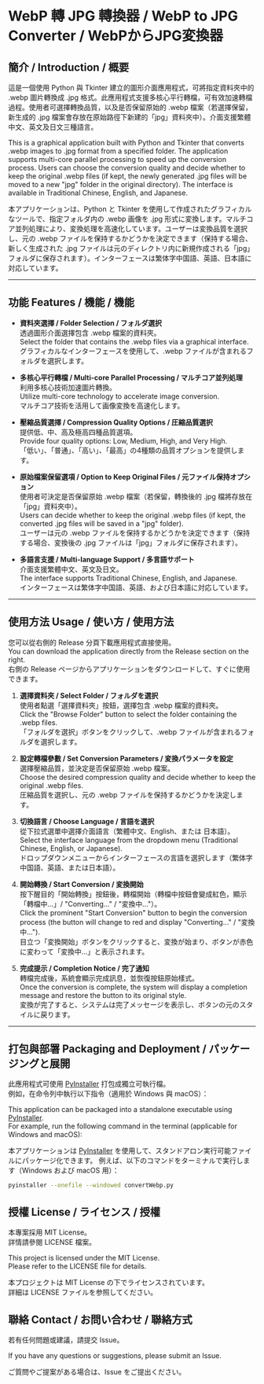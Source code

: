 # WebP 轉 JPG 轉換器 / WebP to JPG Converter / WebPからJPG変換器

## 簡介 / Introduction / 概要
這是一個使用 Python 與 Tkinter 建立的圖形介面應用程式，可將指定資料夾中的 .webp 圖片轉換成 .jpg 格式。此應用程式支援多核心平行轉檔，可有效加速轉檔過程。使用者可選擇轉換品質，以及是否保留原始的 .webp 檔案（若選擇保留，新生成的 .jpg 檔案會存放在原始路徑下新建的「jpg」資料夾中）。介面支援繁體中文、英文及日文三種語言。

This is a graphical application built with Python and Tkinter that converts .webp images to .jpg format from a specified folder. The application supports multi-core parallel processing to speed up the conversion process. Users can choose the conversion quality and decide whether to keep the original .webp files (if kept, the newly generated .jpg files will be moved to a new "jpg" folder in the original directory). The interface is available in Traditional Chinese, English, and Japanese.

本アプリケーションは、Python と Tkinter を使用して作成されたグラフィカルなツールで、指定フォルダ内の .webp 画像を .jpg 形式に変換します。マルチコア並列処理により、変換処理を高速化しています。ユーザーは変換品質を選択し、元の .webp ファイルを保持するかどうかを決定できます（保持する場合、新しく生成された .jpg ファイルは元のディレクトリ内に新規作成される「jpg」フォルダに保存されます）。インターフェースは繁体字中国語、英語、日本語に対応しています。


---

## 功能 Features / 機能 / 機能
- **資料夾選擇 / Folder Selection / フォルダ選択**  
  透過圖形介面選擇包含 .webp 檔案的資料夾。  
  Select the folder that contains the .webp files via a graphical interface.  
  グラフィカルなインターフェースを使用して、.webp ファイルが含まれるフォルダを選択します。

- **多核心平行轉檔 / Multi-core Parallel Processing / マルチコア並列処理**  
  利用多核心技術加速圖片轉換。  
  Utilize multi-core technology to accelerate image conversion.  
  マルチコア技術を活用して画像変換を高速化します。

- **壓縮品質選擇 / Compression Quality Options / 圧縮品質選択**  
  提供低、中、高及極高四種品質選項。  
  Provide four quality options: Low, Medium, High, and Very High.  
  「低い」、「普通」、「高い」、「最高」の4種類の品質オプションを提供します。

- **原始檔案保留選項 / Option to Keep Original Files / 元ファイル保持オプション**  
  使用者可決定是否保留原始 .webp 檔案（若保留，轉換後的 .jpg 檔將存放在「jpg」資料夾中）。  
  Users can decide whether to keep the original .webp files (if kept, the converted .jpg files will be saved in a "jpg" folder).  
  ユーザーは元の .webp ファイルを保持するかどうかを決定できます（保持する場合、変換後の .jpg ファイルは「jpg」フォルダに保存されます）。

- **多語言支援 / Multi-language Support / 多言語サポート**  
  介面支援繁體中文、英文及日文。  
  The interface supports Traditional Chinese, English, and Japanese.  
  インターフェースは繁体字中国語、英語、および日本語に対応しています。


---

## 使用方法 Usage / 使い方 / 使用方法

您可以從右側的 Release 分頁下載應用程式直接使用。  
You can download the application directly from the Release section on the right.  
右側の Release ページからアプリケーションをダウンロードして、すぐに使用できます。

1. **選擇資料夾 / Select Folder / フォルダを選択**  
   使用者點選「選擇資料夾」按鈕，選擇包含 .webp 檔案的資料夾。  
   Click the "Browse Folder" button to select the folder containing the .webp files.  
   「フォルダを選択」ボタンをクリックして、.webp ファイルが含まれるフォルダを選択します。

2. **設定轉檔參數 / Set Conversion Parameters / 変換パラメータを設定**  
   選擇壓縮品質，並決定是否保留原始 .webp 檔案。  
   Choose the desired compression quality and decide whether to keep the original .webp files.  
   圧縮品質を選択し、元の .webp ファイルを保持するかどうかを決定します。

3. **切換語言 / Choose Language / 言語を選択**  
   從下拉式選單中選擇介面語言（繁體中文、English、または 日本語）。  
   Select the interface language from the dropdown menu (Traditional Chinese, English, or Japanese).  
   ドロップダウンメニューからインターフェースの言語を選択します（繁体字中国語、英語、または日本語）。

4. **開始轉換 / Start Conversion / 変換開始**  
   按下醒目的「開始轉換」按鈕後，轉檔開始（轉檔中按鈕會變成紅色，顯示「轉檔中...」/ "Converting..." / "変換中..."）。  
   Click the prominent "Start Conversion" button to begin the conversion process (the button will change to red and display "Converting..." / "変換中...").  
   目立つ「変換開始」ボタンをクリックすると、変換が始まり、ボタンが赤色に変わって「変換中...」と表示されます。

5. **完成提示 / Completion Notice / 完了通知**  
   轉檔完成後，系統會顯示完成訊息，並恢復按鈕原始樣式。  
   Once the conversion is complete, the system will display a completion message and restore the button to its original style.  
   変換が完了すると、システムは完了メッセージを表示し、ボタンの元のスタイルに戻ります。


---

## 打包與部署 Packaging and Deployment / パッケージングと展開
此應用程式可使用 [PyInstaller](https://pyinstaller.readthedocs.io/) 打包成獨立可執行檔。  
例如，在命令列中執行以下指令（適用於 Windows 與 macOS）：  

This application can be packaged into a standalone executable using [PyInstaller](https://pyinstaller.readthedocs.io/).  
For example, run the following command in the terminal (applicable for Windows and macOS):  

本アプリケーションは [PyInstaller](https://pyinstaller.readthedocs.io/) を使用して、スタンドアロン実行可能ファイルにパッケージ化できます。
例えば、以下のコマンドをターミナルで実行します（Windows および macOS 用）：
```bash
pyinstaller --onefile --windowed convertWebp.py
```

## 授權 License / ライセンス / 授權
本專案採用 MIT License。  
詳情請參閱 LICENSE 檔案。

This project is licensed under the MIT License.  
Please refer to the LICENSE file for details.

本プロジェクトは MIT License の下でライセンスされています。  
詳細は LICENSE ファイルを参照してください。

## 聯絡 Contact / お問い合わせ / 聯絡方式
若有任何問題或建議，請提交 Issue。

If you have any questions or suggestions, please submit an Issue.

ご質問やご提案がある場合は、Issue をご提出ください。

